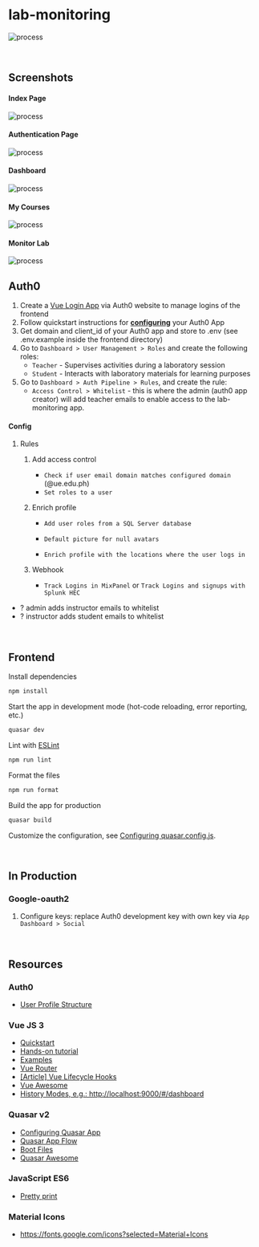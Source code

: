 # lab-monitoring

![process](public/process.png)

<br>

## Screenshots

#### Index Page
![process](public/screenshots/index-page.png)
#### Authentication Page
![process](public/screenshots/auth-page.png)
#### Dashboard
![process](public/screenshots/dashboard.png)
#### My Courses
![process](public/screenshots/my-courses.png)
#### Monitor Lab
![process](public/screenshots/monitor-lab.png)
<br>

## Auth0

1. Create a [Vue Login App](https://auth0.com/docs/quickstart/spa/vuejs) via Auth0 website to manage logins of the frontend
2. Follow quickstart instructions for [**configuring**](https://auth0.com/docs/quickstart/spa/vuejs#configure-auth0) your Auth0 App
3. Get domain and client_id of your Auth0 app and store to .env (see .env.example inside the frontend directory)
4. Go to `Dashboard > User Management > Roles` and create the following roles:
   - `Teacher` - Supervises activities during a laboratory session 
   - `Student` - Interacts with laboratory materials for learning purposes
5. Go to `Dashboard > Auth Pipeline > Rules`, and create the rule:
   - `Access Control > Whitelist` - this is where the admin (auth0 app creator) will add teacher emails to enable access to the lab-monitoring app.

#### Config

1. Rules

   1. Add access control

      - `Check if user email domain matches configured domain` (@ue.edu.ph)
      - `Set roles to a user`

   2. Enrich profile

      - `Add user roles from a SQL Server database`

      - `Default picture for null avatars`

      - `Enrich profile with the locations where the user logs in`

   3. Webhook

      - `Track Logins in MixPanel` or `Track Logins and signups with Splunk HEC`


- ? admin adds instructor emails to whitelist
- ? instructor adds student emails to whitelist

<br>

## Frontend

Install dependencies
```sh
npm install
```

Start the app in development mode (hot-code reloading, error reporting, etc.)
```sh
quasar dev
```

Lint with [ESLint](https://eslint.org/)
```sh
npm run lint
```

Format the files

```sh
npm run format
```

Build the app for production

```sh
quasar build
```

Customize the configuration, see [Configuring quasar.config.js](https://v2.quasar.dev/quasar-cli-vite/quasar-config-js).

<br>

## In Production

### Google-oauth2

1. Configure keys: replace Auth0 development key with own key via `App Dashboard > Social`  

<br>

## Resources

### Auth0

- [User Profile Structure](https://auth0.com/docs/manage-users/user-accounts/user-profiles/user-profile-structure)

### Vue JS 3

- [Quickstart](https://vuejs.org/guide/quick-start.html#with-build-tools)
- [Hands-on tutorial](https://vuejs.org/tutorial/#step-1)
- [Examples](https://vuejs.org/examples/#handling-input)
- [Vue Router](https://router.vuejs.org/guide/#javascript)
- [[Article] Vue Lifecycle Hooks](https://michaelnthiessen.com/call-method-on-page-load/)
- [Vue Awesome](https://github.com/vuejs/awesome-vue)
- [History Modes, e.g.: http://localhost:9000/#/dashboard](https://router.vuejs.org/guide/essentials/history-mode.html)

### Quasar v2

- [Configuring Quasar App](https://quasar.dev/quasar-cli-webpack/quasar-config-js)
- [Quasar App Flow](https://quasar.dev/quasar-cli-webpack/boot-files#quasar-app-flow)
- [Boot Files](https://quasar.dev/quasar-cli-webpack/boot-files#usage-of-boot-files)
- [Quasar Awesome](https://github.com/quasarframework/quasar-awesome)

### JavaScript ES6

- [Pretty print](https://stackoverflow.com/questions/18184559/how-to-pretty-print-log-output-in-chrome-devtools-console)

### Material Icons

- https://fonts.google.com/icons?selected=Material+Icons
